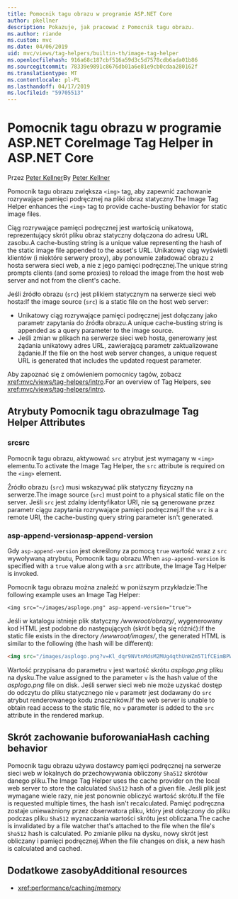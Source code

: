 ```yaml
---
title: Pomocnik tagu obrazu w programie ASP.NET Core
author: pkellner
description: Pokazuje, jak pracować z Pomocnik tagu obrazu.
ms.author: riande
ms.custom: mvc
ms.date: 04/06/2019
uid: mvc/views/tag-helpers/builtin-th/image-tag-helper
ms.openlocfilehash: 916a68c187cbf516a59d3c5d7578cdb6ada01b86
ms.sourcegitcommit: 78339e9891c8676db01a6e81e9cb0cdaa280162f
ms.translationtype: MT
ms.contentlocale: pl-PL
ms.lasthandoff: 04/17/2019
ms.locfileid: "59705513"
---
```

# <a name="image-tag-helper-in-aspnet-core"></a><span data-ttu-id="cca55-103">Pomocnik tagu obrazu w programie ASP.NET Core</span><span class="sxs-lookup"><span data-stu-id="cca55-103">Image Tag Helper in ASP.NET Core</span></span>

<span data-ttu-id="cca55-104">Przez [Peter Kellner](http://peterkellner.net)</span><span class="sxs-lookup"><span data-stu-id="cca55-104">By [Peter Kellner](http://peterkellner.net)</span></span>

<span data-ttu-id="cca55-105">Pomocnik tagu obrazu zwiększa `<img>` tag, aby zapewnić zachowanie rozrywające pamięci podręcznej na pliki obraz statyczny.</span><span class="sxs-lookup"><span data-stu-id="cca55-105">The Image Tag Helper enhances the `<img>` tag to provide cache-busting behavior for static image files.</span></span>

<span data-ttu-id="cca55-106">Ciąg rozrywające pamięci podręcznej jest wartością unikatową, reprezentujący skrót pliku obraz statyczny dołączona do adresu URL zasobu.</span><span class="sxs-lookup"><span data-stu-id="cca55-106">A cache-busting string is a unique value representing the hash of the static image file appended to the asset's URL.</span></span> <span data-ttu-id="cca55-107">Unikatowy ciąg wyświetli klientów (i niektóre serwery proxy), aby ponownie załadować obrazu z hosta serwera sieci web, a nie z jego pamięci podręcznej.</span><span class="sxs-lookup"><span data-stu-id="cca55-107">The unique string prompts clients (and some proxies) to reload the image from the host web server and not from the client's cache.</span></span>

<span data-ttu-id="cca55-108">Jeśli źródło obrazu (`src`) jest plikiem statycznym na serwerze sieci web hosta:</span><span class="sxs-lookup"><span data-stu-id="cca55-108">If the image source (`src`) is a static file on the host web server:</span></span>

* <span data-ttu-id="cca55-109">Unikatowy ciąg rozrywające pamięci podręcznej jest dołączany jako parametr zapytania do źródła obrazu.</span><span class="sxs-lookup"><span data-stu-id="cca55-109">A unique cache-busting string is appended as a query parameter to the image source.</span></span>
* <span data-ttu-id="cca55-110">Jeśli zmian w plikach na serwerze sieci web hosta, generowany jest żądania unikatowy adres URL, zawierającą parametr zaktualizowane żądanie.</span><span class="sxs-lookup"><span data-stu-id="cca55-110">If the file on the host web server changes, a unique request URL is generated that includes the updated request parameter.</span></span>

<span data-ttu-id="cca55-111">Aby zapoznać się z omówieniem pomocnicy tagów, zobacz <xref:mvc/views/tag-helpers/intro>.</span><span class="sxs-lookup"><span data-stu-id="cca55-111">For an overview of Tag Helpers, see <xref:mvc/views/tag-helpers/intro>.</span></span>

## <a name="image-tag-helper-attributes"></a><span data-ttu-id="cca55-112">Atrybuty Pomocnik tagu obrazu</span><span class="sxs-lookup"><span data-stu-id="cca55-112">Image Tag Helper Attributes</span></span>

### <a name="src"></a><span data-ttu-id="cca55-113">src</span><span class="sxs-lookup"><span data-stu-id="cca55-113">src</span></span>

<span data-ttu-id="cca55-114">Pomocnik tagu obrazu, aktywować `src` atrybut jest wymagany w `<img>` elementu.</span><span class="sxs-lookup"><span data-stu-id="cca55-114">To activate the Image Tag Helper, the `src` attribute is required on the `<img>` element.</span></span>

<span data-ttu-id="cca55-115">Źródło obrazu (`src`) musi wskazywać plik statyczny fizyczny na serwerze.</span><span class="sxs-lookup"><span data-stu-id="cca55-115">The image source (`src`) must point to a physical static file on the server.</span></span> <span data-ttu-id="cca55-116">Jeśli `src` jest zdalny identyfikator URI, nie są generowane przez parametr ciągu zapytania rozrywające pamięci podręcznej.</span><span class="sxs-lookup"><span data-stu-id="cca55-116">If the `src` is a remote URI, the cache-busting query string parameter isn't generated.</span></span>

### <a name="asp-append-version"></a><span data-ttu-id="cca55-117">asp-append-version</span><span class="sxs-lookup"><span data-stu-id="cca55-117">asp-append-version</span></span>

<span data-ttu-id="cca55-118">Gdy `asp-append-version` jest określony za pomocą `true` wartość wraz z `src` wywoływaną atrybutu, Pomocnik tagu obrazu.</span><span class="sxs-lookup"><span data-stu-id="cca55-118">When `asp-append-version` is specified with a `true` value along with a `src` attribute, the Image Tag Helper is invoked.</span></span>

<span data-ttu-id="cca55-119">Pomocnik tagu obrazu można znaleźć w poniższym przykładzie:</span><span class="sxs-lookup"><span data-stu-id="cca55-119">The following example uses an Image Tag Helper:</span></span>

```cshtml
<img src="~/images/asplogo.png" asp-append-version="true">
```

<span data-ttu-id="cca55-120">Jeśli w katalogu istnieje plik statyczny */wwwroot/obrazy/*, wygenerowany kod HTML jest podobne do następujących (skrót będą się różnić):</span><span class="sxs-lookup"><span data-stu-id="cca55-120">If the static file exists in the directory */wwwroot/images/*, the generated HTML is similar to the following (the hash will be different):</span></span>

```html
<img src="/images/asplogo.png?v=Kl_dqr9NVtnMdsM2MUg4qthUnWZm5T1fCEimBPWDNgM">
```

<span data-ttu-id="cca55-121">Wartość przypisana do parametru `v` jest wartość skrótu *asplogo.png* pliku na dysku.</span><span class="sxs-lookup"><span data-stu-id="cca55-121">The value assigned to the parameter `v` is the hash value of the *asplogo.png* file on disk.</span></span> <span data-ttu-id="cca55-122">Jeśli serwer sieci web nie może uzyskać dostęp do odczytu do pliku statycznego nie `v` parametr jest dodawany do `src` atrybut renderowanego kodu znaczników.</span><span class="sxs-lookup"><span data-stu-id="cca55-122">If the web server is unable to obtain read access to the static file, no `v` parameter is added to the `src` attribute in the rendered markup.</span></span>

## <a name="hash-caching-behavior"></a><span data-ttu-id="cca55-123">Skrót zachowanie buforowania</span><span class="sxs-lookup"><span data-stu-id="cca55-123">Hash caching behavior</span></span>

<span data-ttu-id="cca55-124">Pomocnik tagu obrazu używa dostawcy pamięci podręcznej na serwerze sieci web w lokalnych do przechowywania obliczony `Sha512` skrótów danego pliku.</span><span class="sxs-lookup"><span data-stu-id="cca55-124">The Image Tag Helper uses the cache provider on the local web server to store the calculated `Sha512` hash of a given file.</span></span> <span data-ttu-id="cca55-125">Jeśli plik jest wymagane wiele razy, nie jest ponownie obliczyć wartość skrótu.</span><span class="sxs-lookup"><span data-stu-id="cca55-125">If the file is requested multiple times, the hash isn't recalculated.</span></span> <span data-ttu-id="cca55-126">Pamięć podręczna zostaje unieważniony przez obserwatora pliku, który jest dołączony do pliku podczas pliku `Sha512` wyznaczania wartości skrótu jest obliczana.</span><span class="sxs-lookup"><span data-stu-id="cca55-126">The cache is invalidated by a file watcher that's attached to the file when the file's `Sha512` hash is calculated.</span></span> <span data-ttu-id="cca55-127">Po zmianie pliku na dysku, nowy skrót jest obliczany i pamięci podręcznej.</span><span class="sxs-lookup"><span data-stu-id="cca55-127">When the file changes on disk, a new hash is calculated and cached.</span></span>

## <a name="additional-resources"></a><span data-ttu-id="cca55-128">Dodatkowe zasoby</span><span class="sxs-lookup"><span data-stu-id="cca55-128">Additional resources</span></span>

* <xref:performance/caching/memory>
